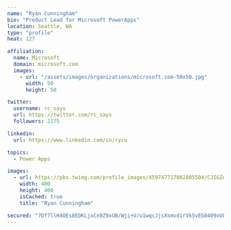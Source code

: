 ```yaml
---
name: "Ryan Cunningham"
bio: "Product Lead for Microsoft PowerApps"
location: Seattle, WA
type: "profile"
heat: 127

affiliation:
  name: Microsoft
  domain: microsoft.com
  images:
    - url: "/assets/images/organizations/microsoft.com-50x50.jpg"
      width: 50
      height: 50

twitter:
  username: rc_says
  url: https://twitter.com/rc_says
  followers: 2175

linkedin:
  url: https://www.linkedin.com/in/rycu

topics:
  - Power Apps

images:
  - url: https://pbs.twimg.com/profile_images/459747717862805504/CJIGZejd_400x400.png
    width: 400
    height: 400
    isCached: true
    title: "Ryan Cunningham"

secured: "7Df7llH4OEs8EDKLjxCn9Z9xUB/Wji+V/u1wqcJjsXsmvdirVk5vEG0409xUFk9TXNwFA1DDksVQaZqYxhtPCmiGarm6WZv0mDTbEuX8jhkUKIBfIeKrvoqwvXhQmTEft/ddWHRhAC8Ibz/61so0mJsqkSsUZoIrJeXfDHsgqP6naxJXl9vKQRD4y7yebheQ1+PhOtpzOiL1ehNPr+3rQ7LALjw8hdq54DBiFvlAjXdw5H8+sfvf8q5VLgox4i99Q613LSaQHneRr0UuO0AufWXMIycl4qJNfxPe5y+z+4YXfAfZiDj3kKtefjOnPhWuEsqLJk3cHY5pvpNbwj8byT7TjKTofy0+pZOlS9aY61mSq+mmLmpEkLS127PaEZoToGuWV67/9MXXXxEE4S6JPYUjex4Xcs2MVBJho6BBOl8=;Qvz5xoGYqi8SUHGx7Cp1Gg=="
---
```


